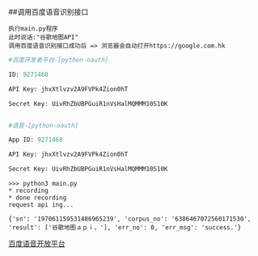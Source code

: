 ##调用百度语音识别接口

`执行main.py程序`   
`此时说话:"谷歌地图API"`   
`调用百度语音识别接口成功后 => 浏览器会自动打开https://google.com.hk`

```python
#百度开发者平台-[python-oauth]

ID: 9271468

API Key: jhxXtlvzv2A9FVPk4Zion0hT

Secret Key: UivRhZbUBPGuiR1nVsHalMQMMM10S10K


#语音-[python-oauth]

App ID: 9271468

API Key: jhxXtlvzv2A9FVPk4Zion0hT

Secret Key: UivRhZbUBPGuiR1nVsHalMQMMM10S10K

```


```shell
>>> python3 main.py
* recording
* done recording
request api ing...

{'sn': '197061159531486965239', 'corpus_no': '6386467072560171530', 'result': ['谷歌地图ａｐｉ，'], 'err_no': 0, 'err_msg': 'success.'}
```
   

[百度语音开放平台](http://yuyin.baidu.com/)